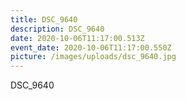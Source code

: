 ```yaml
---
title: DSC_9640
description: DSC_9640
date: 2020-10-06T11:17:00.513Z
event_date: 2020-10-06T11:17:00.550Z
picture: /images/uploads/dsc_9640.jpg
---
```

DSC_9640